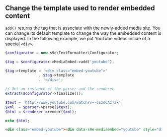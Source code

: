 <h2>Change the template used to render embedded content</h2>

`add()` returns the tag that is associate with the newly-added media site. You can change its default template to change the way the embedded content is displayed. In the following example, we put YouTube videos inside of a special `<div>`.

```php
$configurator = new s9e\TextFormatter\Configurator;

$tag = $configurator->MediaEmbed->add('youtube');

$tag->template = '<div class="embed-youtube">'
               . $tag->template
               . '</div>';

// Get an instance of the parser and the renderer
extract($configurator->finalize());

$text = 'http://www.youtube.com/watch?v=-cEzsCAzTak';
$xml  = $parser->parse($text);
$html = $renderer->render($xml);

echo $html;
```
```html
<div class="embed-youtube"><div data-s9e-mediaembed="youtube" style="display:inline-block;width:100%;max-width:640px"><div style="overflow:hidden;position:relative;padding-bottom:56.25%"><iframe allowfullscreen="" scrolling="no" style="border:0;height:100%;left:0;position:absolute;width:100%" src="//www.youtube.com/embed/-cEzsCAzTak"></iframe></div></div></div>
```
